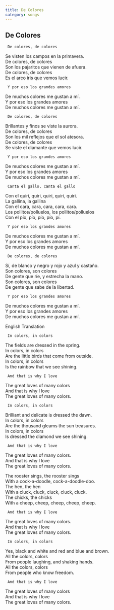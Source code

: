 ```yaml
---
title: De Colores
category: songs
---
```


## De Colores

     De colores, de colores  
Se visten los campos en la primavera.  
     De colores, de colores  
Son los pajaritos que vienen de afuera.  
     De colores, de colores  
Es el arco iris que vemos lucir.

     Y por eso los grandes amores  
De muchos colores me gustan a mí.  
     Y por eso los grandes amores  
De muchos colores me gustan a mí.

     De colores, de colores  
Brillantes y finos se viste la aurora.  
     De colores, de colores  
Son los mil reflejos que el sol atesora.  
     De colores, de colores  
Se viste el diamante que vemos lucir.

     Y por eso los grandes amores  
De muchos colores me gustan a mí.  
     Y por eso los grandes amores  
De muchos colores me gustan a mí.

     Canta el gallo, canta el gallo  
Con el quiri, quiri, quiri, quiri, quiri.  
     La gallina, la gallina  
Con el cara, cara, cara, cara, cara.  
     Los pollitos/polluelos, los pollitos/polluelos  
Con el pío, pío, pío, pío, pí.

     Y por eso los grandes amores  
De muchos colores me gustan a mí.  
     Y por eso los grandes amores  
De muchos colores me gustan a mí.

     De colores, de colores  
Sí, de blanco y negro y rojo y azul y castaño.  
     Son colores, son colores  
De gente que ríe, y estrecha la mano.  
     Son colores, son colores  
De gente que sabe de la libertad.

     Y por eso los grandes amores  
De muchos colores me gustan a mí.  
     Y por eso los grandes amores  
De muchos colores me gustan a mí.
	

English Translation

     In colors, in colors  
The fields are dressed in the spring.  
     In colors, in colors  
Are the little birds that come from outside.  
     In colors, in colors  
Is the rainbow that we see shining.

     And that is why I love  
The great loves of many colors  
     And that is why I love  
The great loves of many colors. 

     In colors, in colors  
Brilliant and delicate is dressed the dawn.  
     In colors, in colors  
Are the thousand gleams the sun treasures.  
     In colors, in colors  
Is dressed the diamond we see shining.

     And that is why I love  
The great loves of many colors.  
     And that is why I love  
The great loves of many colors.

The rooster sings, the rooster sings  
With a cock-a-doodle, cock-a-doodle-doo.  
     The hen, the hen  
With a cluck, cluck, cluck, cluck, cluck.  
     The chicks, the chicks  
With a cheep, cheep, cheep, cheep, cheep.

     And that is why I love  
The great loves of many colors.  
     And that is why I love  
The great loves of many colors.

     In colors, in colors  
Yes, black and white and red and blue and brown.  
     All the colors, colors  
From people laughing, and shaking hands.  
     All the colors, colors  
From people who know freedom.

     And that is why I love  
The great loves of many colors  
     And that is why I love  
The great loves of many colors.
